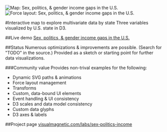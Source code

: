 ![Map: Sex, politics, & gender income gaps in the U.S.](http://www.visualmagnetic.com/wp-content/uploads/2014/08/states-high-1024x694.jpg)
![Force layout: Sex, politics, & gender income gaps in the U.S.](http://www.visualmagnetic.com/wp-content/uploads/2014/08/state-bubbles-high-1024x693.jpg)

#Interactive map to explore multivariate data by state
Three variables visualized by U.S. state in D3.

##Live demo
[Sex, politics, & gender income gaps in the U.S.](http://www.visualmagnetic.com/html/sex-politics-income/)

##Status
Numerous optimizations & improvements are possible. (Search for "TODO" in the source.) Provided as a sketch or starting point for further data visualizations.

###Community value
Provides non-trival examples for the following:
* Dynamic SVG paths & animations
* Force layout management
* Transforms
* Custom, data-bound UI elements
* Event handling & UI consistency
* D3 scales and data model consistency
* Custom data glyphs
* D3 axes & labels

##Project page
[visualmagnetic.com/labs/sex-politics-income](http://www.visualmagnetic.com/portfolio/sex-politics-and-income-gaps/)
